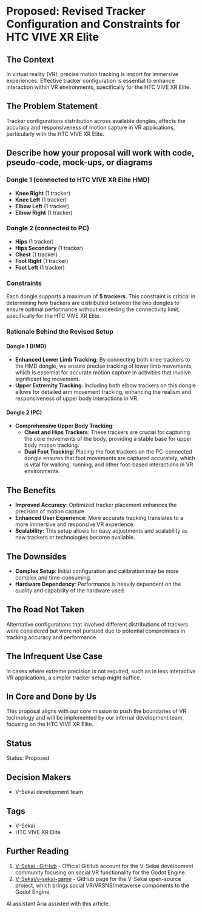 # Proposed: Revised Tracker Configuration and Constraints for HTC VIVE XR Elite

## The Context

In virtual reality (VR), precise motion tracking is import for immersive experiences. Effective tracker configuration is essential to enhance interaction within VR environments, specifically for the HTC VIVE XR Elite.

## The Problem Statement

Tracker configurations distribution across available dongles, affects the accuracy and responsiveness of motion capture in VR applications, particularly with the HTC VIVE XR Elite.

## Describe how your proposal will work with code, pseudo-code, mock-ups, or diagrams

### Dongle 1 (connected to HTC VIVE XR Elite HMD)

- **Knee Right** (1 tracker)
- **Knee Left** (1 tracker)
- **Elbow Left** (1 tracker)
- **Elbow Right** (1 tracker)

### Dongle 2 (connected to PC)

- **Hips** (1 tracker)
- **Hips Secondary** (1 tracker)
- **Chest** (1 tracker)
- **Foot Right** (1 tracker)
- **Foot Left** (1 tracker)

### Constraints

Each dongle supports a maximum of **5 trackers**. This constraint is critical in determining how trackers are distributed between the two dongles to ensure optimal performance without exceeding the connectivity limit, specifically for the HTC VIVE XR Elite.

### Rationale Behind the Revised Setup

#### **Dongle 1 (HMD)**

- **Enhanced Lower Limb Tracking**: By connecting both knee trackers to the HMD dongle, we ensure precise tracking of lower limb movements, which is essential for accurate motion capture in activities that involve significant leg movement.
- **Upper Extremity Tracking**: Including both elbow trackers on this dongle allows for detailed arm movement tracking, enhancing the realism and responsiveness of upper body interactions in VR.

#### **Dongle 2 (PC)**

- **Comprehensive Upper Body Tracking**:
  - **Chest and Hips Trackers**: These trackers are crucial for capturing the core movements of the body, providing a stable base for upper body motion tracking.
  - **Dual Foot Tracking**: Placing the foot trackers on the PC-connected dongle ensures that foot movements are captured accurately, which is vital for walking, running, and other foot-based interactions in VR environments.

## The Benefits

- **Improved Accuracy**: Optimized tracker placement enhances the precision of motion capture.
- **Enhanced User Experience**: More accurate tracking translates to a more immersive and responsive VR experience.
- **Scalability**: This setup allows for easy adjustments and scalability as new trackers or technologies become available.

## The Downsides

- **Complex Setup**: Initial configuration and calibration may be more complex and time-consuming.
- **Hardware Dependency**: Performance is heavily dependent on the quality and capability of the hardware used.

## The Road Not Taken

Alternative configurations that involved different distributions of trackers were considered but were not pursued due to potential compromises in tracking accuracy and performance.

## The Infrequent Use Case

In cases where extreme precision is not required, such as in less interactive VR applications, a simpler tracker setup might suffice.

## In Core and Done by Us

This proposal aligns with our core mission to push the boundaries of VR technology and will be implemented by our internal development team, focusing on the HTC VIVE XR Elite.

## Status

Status: Proposed <!-- Draft | Proposed | Rejected | Accepted | Deprecated | Superseded by -->

## Decision Makers

- V-Sekai development team

## Tags

- V-Sekai
- HTC VIVE XR Elite

## Further Reading

1. [V-Sekai · GitHub](https://github.com/v-sekai) - Official GitHub account for the V-Sekai development community focusing on social VR functionality for the Godot Engine.
2. [V-Sekai/v-sekai-game](https://github.com/v-sekai/v-sekai-game) - GitHub page for the V-Sekai open-source project, which brings social VR/VRSNS/metaverse components to the Godot Engine.

AI assistant Aria assisted with this article.
